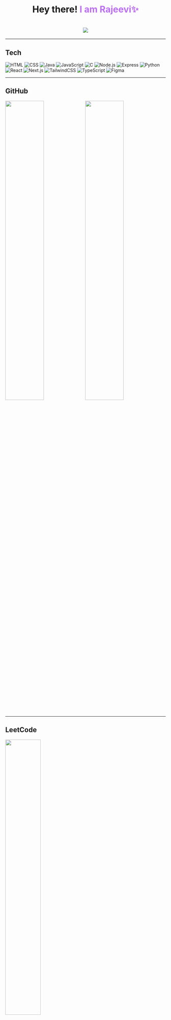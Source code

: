 <!-- Header with Galaxy Vibes -->
<h1 align="center" font-family: 'Fira Code'>
      Hey there! <strong style="color: #BC6FF1;">I am Rajeevi✨</strong>
</h1>



<h1 align="center">
  <img src="https://readme-typing-svg.demolab.com?font=Fira+Code&pause=1000&color=BC6FF1&center=true&vCenter=true&width=1000&lines=Exploring+Blockchain+and+the+Universe;Fueling+curiosity+one+line+at+a+time..." />
</h1>



---

## Tech 

![HTML](https://img.shields.io/badge/HTML5-68507B?style=for-the-badge&logo=html5&logoColor=white)
![CSS](https://img.shields.io/badge/CSS-8D769A?style=for-the-badge&logo=css&logoColor=white)
![Java](https://img.shields.io/badge/Java-28193D?style=for-the-badge&logo=java&logoColor=white)
![JavaScript](https://img.shields.io/badge/JavaScript-68507B?style=for-the-badge&logo=javascript&logoColor=white)
![C](https://img.shields.io/badge/C-46315C?style=for-the-badge&logo=logoColor=white)
![Node.js](https://img.shields.io/badge/Node.js-28193D?style=for-the-badge&logo=nodedotjs&logoColor=white)
![Express](https://img.shields.io/badge/Express-46315C?style=for-the-badge&logo=express&logoColor=white)
![Python](https://img.shields.io/badge/Python-8D769A?style=for-the-badge&logo=python&logoColor=white)
![React](https://img.shields.io/badge/React-28193D?style=for-the-badge&logo=react&logoColor=white)
![Next.js](https://img.shields.io/badge/Next.js-000000?style=for-the-badge&logo=nextdotjs&logoColor=white)
![TailwindCSS](https://img.shields.io/badge/TailwindCSS-46315C?style=for-the-badge&logo=tailwind-css&logoColor=white)
![TypeScript](https://img.shields.io/badge/TypeScript-8D769A?style=for-the-badge&logo=typescript&logoColor=white)
![Figma](https://img.shields.io/badge/Figma-28193D?style=for-the-badge&logo=figma&logoColor=white)

---

## GitHub 

<p>
  <img src="https://github-readme-stats.vercel.app/api?username=rajeevi05&show_icons=true&theme=tokyonight&hide_border=true&title_color=DA70D6&icon_color=BC6FF1&text_color=E0B0FF&bg_color=0,000000,130F42" width=49%" />
       
  <img src="https://github-readme-streak-stats.herokuapp.com?user=rajeevi05&theme=tokyonight&hide_border=true&ring=DA70D6&fire=BC6FF1&currStreakLabel=FFB6C1&background=0,000000,130F42" width=49% />
</p>


---

## LeetCode 

 <p >
  <img src="https://leetcard.jacoblin.cool/Rajeevi_Madhireddy?ext=heatmap&theme=dark&font=Fira+Code&bg=000000&border_radius=15&title_color=DDA0FF&heatmap=purple&icon_color=BC6FF1&text_color=E0B0FF" width=47% />
</p>



---

## Let’s Connect Across the Universe

<p align="center">
  <a href="https://www.linkedin.com/in/rajeevi-madhireddy-064a292a5/" target="_blank">
    <img src="https://img.shields.io/badge/LinkedIn-68507B?style=for-the-badge&logo=linkedin&logoColor=white" />
  </a>
  <a href="mailto:rajeevimadhireddy@gmail.com">
    <img src="https://img.shields.io/badge/Gmail-8D769A?style=for-the-badge&logo=gmail&logoColor=white" />
  </a>
  <a href="https://leetcode.com/Rajeevi_Madhireddy/" target="_blank">
    <img src="https://img.shields.io/badge/LeetCode-46315C?style=for-the-badge&logo=leetcode&logoColor=white" />
  </a>
</p>

---

<p align="center">
  <img src="https://komarev.com/ghpvc/?username=rajeevi05&color=BC6FF1&style=flat-square" />
</p>
